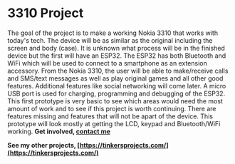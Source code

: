 # 3310 Project
The goal of the project is to make a working Nokia 3310 that works with today's tech. The device will be as similar as the original including the screen and body (case). It is unknown what process will be in the finished device but the first will have an ESP32. The ESP32 has both Bluetooth and WiFi which will be used to connect to a smartphone as an extension accessory. 
From the Nokia 3310, the user will be able to make/receive calls and SMS/text messages as well as play original games and all other good features. Additional features like social networking will come later. A micro USB port is used for charging, programming and debugging of the ESP32.
This first prototype is very basic to see which areas would need the most amount of work and to see if this project is worth continuing. There are features missing and features that will not be apart of the device. This prototype will look mostly at getting the LCD, keypad and Bluetooth/WiFi working.
**Get involved, [contact me](https://tinkersprojects.com/contact-me/)**

**See my other projects, [https://tinkersprojects.com/](https://tinkersprojects.com/)**
